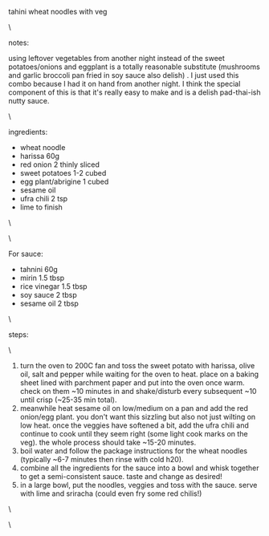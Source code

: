 tahini wheat noodles with veg

\

notes:

using leftover vegetables from another night instead of the sweet
potatoes/onions and eggplant is a totally reasonable substitute
(mushrooms and garlic broccoli pan fried in soy sauce also delish) . I
just used this combo because I had it on hand from another night. I
think the special component of this is that it's really easy to make and
is a delish pad-thai-ish nutty sauce.

\

ingredients:

-   wheat noodle
-   harissa 60g
-   red onion 2 thinly sliced
-   sweet potatoes 1-2 cubed
-   egg plant/abrigine 1 cubed
-   sesame oil
-   ufra chili 2 tsp
-   lime to finish

\

\

For sauce:

-   tahnini 60g
-   mirin 1.5 tbsp
-   rice vinegar 1.5 tbsp
-   soy sauce 2 tbsp
-   sesame oil 2 tbsp

\

steps:

\

1.  turn the oven to 200C fan and toss the sweet potato with harissa,
    olive oil, salt and pepper while waiting for the oven to heat. place
    on a baking sheet lined with parchment paper and put into the oven
    once warm. check on them \~10 minutes in and shake/disturb every
    subsequent \~10 until crisp (\~25-35 min total).
2.  meanwhile heat sesame oil on low/medium on a pan and add the red
    onion/egg plant. you don't want this sizzling but also not just
    wilting on low heat. once the veggies have softened a bit, add the
    ufra chili and continue to cook until they seem right (some light
    cook marks on the veg). the whole process should take \~15-20
    minutes.
3.  boil water and follow the package instructions for the wheat noodles
    (typically \~6-7 minutes then rinse with cold h20).
4.  combine all the ingredients for the sauce into a bowl and whisk
    together to get a semi-consistent sauce. taste and change as
    desired!
5.  in a large bowl, put the noodles, veggies and toss with the sauce.
    serve with lime and sriracha (could even fry some red chilis!)

\

\
